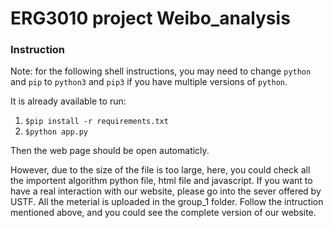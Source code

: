 # ERG3010 project Weibo_analysis
<h3> Instruction </h3>

Note: for the following shell instructions, you may need to change `python` and `pip` to `python3` and `pip3` if you have multiple versions of `python`.

It is already available to run:

1. `$pip install -r requirements.txt`
2. `$python app.py`

Then the web page should be open automaticly.

However, due to the size of the file is too large, here, you could check all the importent algorithm python file, html file and javascript. If you want to have a real interaction with our website, please go into the sever offered by USTF. All the meterial is uploaded in the group_1 folder. Follow the intruction mentioned above, and you could see the complete version of our website.

